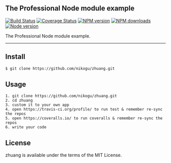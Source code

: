 ## The Professional Node module example

[![Build Status][ci-img]][ci-url]
[![Coverage Status][cover-img]][cover-url]
[![NPM version][npm-version]][npm-url]
[![NPM downloads][npm-download]][npm-url]
[![Node version][node-version]][npm-url]

[ci-img]: https://travis-ci.org/nikogu/zhuang.svg
[ci-url]: https://travis-ci.org/nikogu/zhuang

[cover-img]: https://coveralls.io/repos/nikogu/zhuang/badge.svg?branch=master&service=github
[cover-url]: https://coveralls.io/github/nikogu/zhuang?branch=master

[npm-version]: https://img.shields.io/npm/v/zhuang.svg?style=flat
[npm-download]: http://img.shields.io/npm/dm/zhuang.svg?style=flat
[npm-url]: https://npmjs.org/package/zhuang

[node-version]: https://img.shields.io/badge/node.js-%3E=_0.10-green.svg?style=flat-square
    
The Professional Node module example.
    
---
    
## Install

```bash
$ git clone https://github.com/nikogu/zhuang.git
```
    
## Usage
    
```
1. git clone https://github.com/nikogu/zhuang.git
2. cd zhuang
3. custom it to your own app
4. open https://travis-ci.org/profile/ to run test & remember re-sync the repos
5. open https://coveralls.io/ to run coveralls & remember re-sync the repos
6. write your code
```

## License

zhuang is available under the terms of the MIT License.


